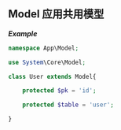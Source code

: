 ## Model 应用共用模型

***Example***

```php
namespace App\Model;

use System\Core\Model;

class User extends Model{

    protected $pk = 'id';

    protected $table = 'user';

}
```